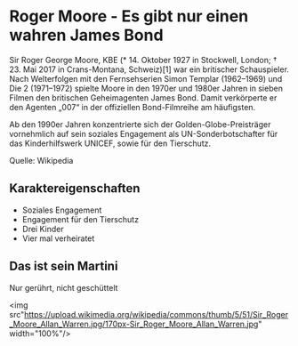 # Roger Moore - Es gibt nur einen wahren James Bond

Sir Roger George Moore, KBE (* 14. Oktober 1927 in Stockwell, London; † 23. Mai 2017 in Crans-Montana, Schweiz)[1] war ein britischer Schauspieler. Nach Welterfolgen mit den Fernsehserien Simon Templar (1962–1969) und Die 2 (1971–1972) spielte Moore in den 1970er und 1980er Jahren in sieben Filmen den britischen Geheimagenten James Bond. Damit verkörperte er den Agenten „007“ in der offiziellen Bond-Filmreihe am häufigsten.

Ab den 1990er Jahren konzentrierte sich der Golden-Globe-Preisträger vornehmlich auf sein soziales Engagement als UN-Sonderbotschafter für das Kinderhilfswerk UNICEF, sowie für den Tierschutz. 

Quelle: Wikipedia

## Karaktereigenschaften

* Soziales Engagement
* Engagement für den Tierschutz
* Drei Kinder 
* Vier mal verheiratet
 
 ## Das ist sein Martini
 Nur gerührt, nicht geschüttelt
 
 <img src"https://upload.wikimedia.org/wikipedia/commons/thumb/5/51/Sir_Roger_Moore_Allan_Warren.jpg/170px-Sir_Roger_Moore_Allan_Warren.jpg" width="100%"/>
 